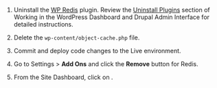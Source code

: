 1. Uninstall the [WP Redis](https://wordpress.org/plugins/wp-redis/) plugin. Review the [Uninstall Plugins](/cms-admin#uninstall-plugins) section of Working in the WordPress Dashboard and Drupal Admin Interface for detailed instructions.

1. Delete the `wp-content/object-cache.php` file.

1. Commit and deploy code changes to the Live environment.

1. Go to <span class="glyphicons glyphicons-cogwheel"></span> Settings > **Add Ons** and click the **Remove** button for Redis.

1. From the Site Dashboard, click on <span class="glyphicons glyphicons-cleaning"></span>.
